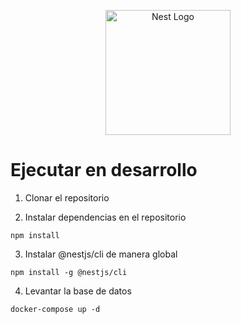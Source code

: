 <p align="center">
  <a href="http://nestjs.com/" target="blank"><img src="https://nestjs.com/img/logo-small.svg" width="200" alt="Nest Logo" /></a>
</p>

# Ejecutar en desarrollo

1. Clonar el repositorio

2. Instalar dependencias en el repositorio
```
npm install
```

3. Instalar @nestjs/cli de manera global
```
npm install -g @nestjs/cli
```

4. Levantar la base de datos
```
docker-compose up -d
```